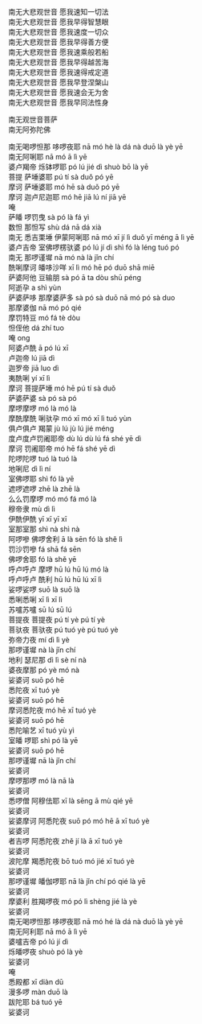 南无大悲观世音	愿我速知一切法  
南无大悲观世音	愿我早得智慧眼  
南无大悲观世音	愿我速度一切众  
南无大悲观世音	愿我早得善方便  
南无大悲观世音	愿我速乘般若船  
南无大悲观世音	愿我早得越苦海  
南无大悲观世音	愿我速得戒定道  
南无大悲观世音	愿我早登涅槃山  
南无大悲观世音	愿我速会无为舍  
南无大悲观世音	愿我早同法性身  

南无观世音菩萨  
南无阿弥陀佛

南无喝啰怛那 哆啰夜耶	nā mó hè là dá nà duō là yè yē  
南无阿唎耶	nā mó ā lì yē  
婆卢羯帝 烁钵啰耶	pó lú jié dì shuò bō là yē  
菩提 萨埵婆耶	pú tí sà duǒ pó yē  
摩诃 萨埵婆耶	mó hē sà duǒ pó yē  
摩诃 迦卢尼迦耶	mó hē jiā lú ní jiā yē  
唵  
萨皤 啰罚曳	sà pó là fá yì  
数怛 那怛写	shù dá nā dá xià  
南无 悉吉栗埵 伊蒙阿唎耶	nā mó xī jí lì duǒ yī méng ā lì yē  
婆卢吉帝 室佛啰楞驮婆	pó lú jí dì shì fó là léng tuó pó  
南无 那啰谨墀	nā mó nà là jǐn chí  
酰唎摩诃 皤哆沙咩	xī lì mó hē pó duō shā miē  
萨婆阿他 豆输朋	sà pó ā ta dòu shū péng  
阿逝孕	a shì yùn  
萨婆萨哆 那摩婆萨多	sà pó sà duō nā mó pó sà duo  
那摩婆伽	nā mó pó qié  
摩罚特豆	mó fá tè dòu  
怛侄他	dá zhí tuo  
唵	ong  
阿婆卢酰	ā pó lú xī  
卢迦帝	lú jiā dì  
迦罗帝	jiā luo dì  
夷酰唎	yí xī lì  
摩诃 菩提萨埵	mó hē pú tí sà duǒ  
萨婆萨婆	sà pó sà pó  
摩啰摩啰	mó là mó là  
摩酰摩酰 唎驮孕	mó xī mó xī lì tuó yùn  
俱卢俱卢 羯蒙	jù lú jù lú jié méng  
度卢度卢罚阇耶帝	dù lú dù lú fá shé yē dì  
摩诃 罚阇耶帝	mó hē fá shé yē dì  
陀啰陀啰	tuó là tuó là  
地唎尼	dì lì ní  
室佛啰耶	shì fó là yē  
遮啰遮啰	zhē là zhē là  
么么罚摩啰	mó mó fá mó là  
穆帝隶	mù dì lì  
伊酰伊酰	yī xī yī xī  
室那室那	shì nà shì nà  
阿啰嘇 佛啰舍利	ā là sēn fó là shě lì  
罚沙罚嘇	fá shā fá sēn  
佛啰舍耶	fó là shě yē  
呼卢呼卢 摩啰	hū lú hū lú mó là  
呼卢呼卢 酰利	hū lú hū lú xī lì  
娑啰娑啰	suō là suō là  
悉唎悉唎	xī lì xī lì  
苏嚧苏嚧	sū lú sū lú  
菩提夜 菩提夜	pú tí yè pú tí yè  
菩驮夜 菩驮夜	pú tuó yè pú tuó yè  
弥帝力夜	mí dì lì yè  
那啰谨墀	nà là jǐn chí  
地利 瑟尼那	dì lì sè ní nà  
婆夜摩那	pó yè mó nà  
娑婆诃	suō pó hē  
悉陀夜	xī tuó yè  
娑婆诃	suō pó hē  
摩诃悉陀夜	mó hē xī tuó yè  
娑婆诃	suō pó hē  
悉陀喻艺	xī tuó yù yì  
室皤 啰耶	shì pó là yē  
娑婆诃	suō pó hē  
那啰谨墀	nā là jǐn chí  
娑婆诃  
摩啰那啰	mó là nā là  
娑婆诃  
悉啰僧 阿穆佉耶	xī là sēng ā mù qié yē  
娑婆诃  
娑婆摩诃 阿悉陀夜	suō pó mó hē ā xī tuó yè  
娑婆诃  
者吉啰 阿悉陀夜	zhě jí là ā xī tuó yè  
娑婆诃  
波陀摩 羯悉陀夜	bō tuó mó jié xī tuó yè  
娑婆诃  
那啰谨墀 皤伽啰耶	nā là jǐn chí pó qié là yē  
娑婆诃  
摩婆利 胜羯啰夜	mó pó lì shèng jié là yè  
娑婆诃  
南无喝啰怛那 哆啰夜耶	nā mó hé là dá nà duō là yè yē  
南无阿利耶	nā mó ā lì yē  
婆嚧吉帝	pó lú jí dì  
烁皤啰夜	shuò pó là yè  
娑婆诃  
唵  
悉殿都	xī diàn dū  
漫多啰	màn duō là  
跋陀耶	bá tuó yē  
娑婆诃
